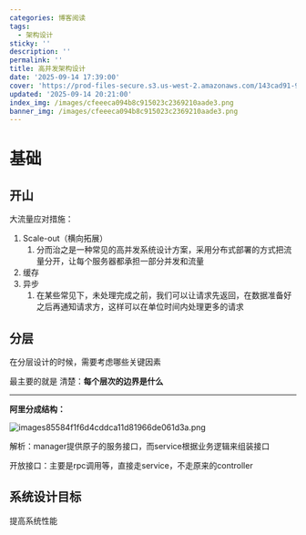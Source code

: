 ```yaml
---
categories: 博客阅读
tags:
  - 架构设计
sticky: ''
description: ''
permalink: ''
title: 高并发架构设计
date: '2025-09-14 17:39:00'
cover: 'https://prod-files-secure.s3.us-west-2.amazonaws.com/143cad91-961b-48b0-82dc-78fbb6eb5abe/ef1d6779-f59d-4ac8-939c-739233d734ec/wallhaven-vpx9g3.png?X-Amz-Algorithm=AWS4-HMAC-SHA256&X-Amz-Content-Sha256=UNSIGNED-PAYLOAD&X-Amz-Credential=ASIAZI2LB4664ITFFWAR%2F20250914%2Fus-west-2%2Fs3%2Faws4_request&X-Amz-Date=20250914T132915Z&X-Amz-Expires=3600&X-Amz-Security-Token=IQoJb3JpZ2luX2VjEOX%2F%2F%2F%2F%2F%2F%2F%2F%2F%2FwEaCXVzLXdlc3QtMiJGMEQCIHkpcQSAPk6LhitzBPutn%2F0nnIF58U0qjORCcFUHi4DvAiAf0XB9CdvQh5f3srDRG40hmcoHGRCdIV%2BetXUTZ7UyOSr%2FAwheEAAaDDYzNzQyMzE4MzgwNSIM6N%2FS437X1sSB8ZhhKtwDw%2BO41Ta4S%2FtccIpLgWv%2BafiL1Fs38WFh99ICyS9vLClLvGo3%2FuxKHUrhtwKHHnS3fmQU%2F%2B3jT%2Fsa9UQf%2BpNbck1HqQ862OUu8i0qignWYndwO8cejkqUrI1b8bDoKd2YgSl6huxCOt4qWvPSsIbYcHq9CgBxBUX4OVLtZSKwqcYkDrmcsYxUivEHEhjJrDkfgZgYOhvAe6swuEksc15oRLb56vlimZTQ%2F%2BsPVsXIcxV1PMlRfOigxfTfir0kvzpfRaHWPKbRx9kCTpTr8WpsHv9WxfpmWcDphnXICimxVS7CQMdJ3zLyhT3a67pm9abfiwCZlCs6TFC%2Fdwv%2FK8O5NIwaJ4M79lhy%2BPwEIEKX58O8Ppl8MRZBcACWrW3ZTmfU%2B8oqiXLfIn4nQLLNrtwUoDLzAVWrEfZ3RhYxOcAQUQcH00RHUuTwWabvvUvTiKLPHeuk4hSkUCl2XTu5hn7en9okqLLTHtrmMmbIg2WRPIgc5RYVEAulAvu1IhrQpw4UlWemhVcBIFjPad7Bi2Cdl%2B15%2FbPsPcgPCWup%2BnqJ%2BZJXFFSWfAaMKo%2F2dBN8eIgZZ26h%2BThpuXlYbgvW5Tvbd55M4DaUL%2FbKJkUBcLPrkV8Vn9NrfLPANzoSxcUw7vCaxgY6pgFL6S2MbXuEVybam7Z78bye%2FlQebglewD9dpNj3KQzt5F3FvDFVSl%2BNxWrxKNZE0pCvGsbs00pLSkSGJFe6Dej4uTNw%2BTw79kyXjXbqMiyqZSZ65H6%2Bm%2B2xdSUra7Y0%2FdEZZZdK4SSb%2FbCcXy2sSBQgHtlsLoHxsEy79X6L92zXmchyHx%2BP6GXJQX1zQKN3YUZbCb6OyfiQ%2BZfOcB%2B1QFHNtgP5VOZU&X-Amz-Signature=9c6f3b48a566598668b14b2120d4d7a1296126c36f446907a50f30ad428cbff6&X-Amz-SignedHeaders=host&x-amz-checksum-mode=ENABLED&x-id=GetObject'
updated: '2025-09-14 20:21:00'
index_img: /images/cfeeeca094b8c915023c2369210aade3.png
banner_img: /images/cfeeeca094b8c915023c2369210aade3.png
---
```


# 基础


## 开山


大流量应对措施：

1. Scale-out（横向拓展）
    1. 分而治之是一种常见的高并发系统设计方案，采用分布式部署的方式把流量分开，让每个服务器都承担一部分并发和流量
2. 缓存
3. 异步
    1. 在某些常见下，未处理完成之前，我们可以让请求先返回，在数据准备好之后再通知请求方，这样可以在单位时间内处理更多的请求

## 分层


在分层设计的时候，需要考虑哪些关键因素


最主要的就是 清楚：**每个层次的边界是什么**


---


**阿里分成结构：**


![images85584f1f6d4cddca11d81966de061d3a.png](/images/76b91b81b572afd296408e6ff7e2451f.png)


解析：manager提供原子的服务接口，而service根据业务逻辑来组装接口


开放接口：主要是rpc调用等，直接走service，不走原来的controller


## 系统设计目标


提高系统性能

